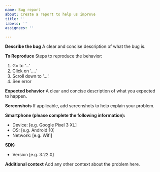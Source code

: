 ```yaml
---
name: Bug report
about: Create a report to help us improve
title: ''
labels: ''
assignees: ''

---
```


**Describe the bug**
A clear and concise description of what the bug is.

**To Reproduce**
Steps to reproduce the behavior:
1. Go to '...'
2. Click on '....'
3. Scroll down to '....'
4. See error

**Expected behavior**
A clear and concise description of what you expected to happen.

**Screenshots**
If applicable, add screenshots to help explain your problem.

**Smartphone (please complete the following information):**
 - Device: [e.g. Google Pixel 3 XL]
 - OS: [e.g. Android 10]
 - Network: [e.g. Wifi]

**SDK:**
 - Version [e.g. 3.22.0]

**Additional context**
Add any other context about the problem here.
